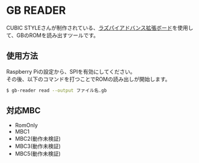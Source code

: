 # GB READER

CUBIC STYLEさんが制作されている、[ラズパイアドバンス拡張ボード](https://cubic-style.jp/rpa_exp/)を使用して、GBのROMを読み出すツールです。  

## 使用方法

Raspberry Piの設定から、SPIを有効にしてください。  
その後、以下のコマンドを打つことでROMの読み出しが開始します。  

```sh
$ gb-reader read --output ファイル名.gb
```

## 対応MBC

- RomOnly
- MBC1
- MBC2(動作未検証)
- MBC3(動作未検証)
- MBC5(動作未検証)
